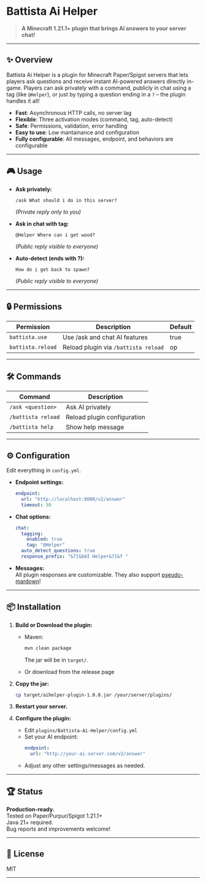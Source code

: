 # Battista Ai Helper

> **A Minecraft 1.21.1+ plugin that brings AI answers to your server chat!**

---

## ✨ Overview

Battista Ai Helper is a plugin for Minecraft Paper/Spigot servers that lets players ask questions and receive instant AI-powered answers directly in-game. Players can ask privately with a command, publicly in chat using a tag (like `@Helper`), or just by typing a question ending in a `?` – the plugin handles it all!

- **Fast**: Asynchronous HTTP calls, no server lag
- **Flexible**: Three activation modes (command, tag, auto-detect)
- **Safe**: Permissions, validation, error handling
- **Easy to use**: Low mantainance and configuration
- **Fully configurable**: All messages, endpoint, and behaviors are configurable

---

## 🎮 Usage

- **Ask privately:**
  ```
  /ask What should i do in this server?
  ```
  *(Private reply only to you)*


- **Ask in chat with tag:**
  ```
  @Helper Where can i get wood?
  ```
  *(Public reply visible to everyone)*


- **Auto-detect (ends with ?):**
  ```
  How do i get back to spawn?
  ````
  *(Public reply visible to everyone)*

---

## 🔒 Permissions

| Permission         | Description                          | Default |
|--------------------|--------------------------------------|---------|
| `battista.use`     | Use /ask and chat AI features        | true    |
| `battista.reload`  | Reload plugin via `/battista reload` | op      |

---

## 🛠️ Commands

| Command                | Description                       |
|------------------------|-----------------------------------|
| `/ask <question>`      | Ask AI privately                  |
| `/battista reload`     | Reload plugin configuration       |
| `/battista help`       | Show help message                 |

---

## ⚙️ Configuration

Edit everything in `config.yml`.

- **Endpoint settings:**  
  ```yaml
  endpoint:
    url: "http://localhost:8000/v2/answer"
    timeout: 30
  ```

- **Chat options:**
  ```yaml
  chat:
    tagging:
      enabled: true
      tag: "@Helper"
    auto_detect_questions: true
    response_prefix: "&7[&bAI Helper&7]&f "
  ```

- **Messages:**  
  All plugin responses are customizable. They also support [pseudo-mardown](https://github.com/Manuel-Materazzo/battista-ai-backend/blob/master/SYNTAX_HELP.md)!

---


## 📦 Installation

1. **Build or Download the plugin:**

    - Maven:
      ```bash
      mvn clean package
      ```
      The jar will be in `target/`.

    - Or download from the release page

2. **Copy the jar:**
   ```bash
   cp target/aihelper-plugin-1.0.0.jar /your/server/plugins/
   ```

3. **Restart your server.**

4. **Configure the plugin:**
    - Edit `plugins/Battista-Ai-Helper/config.yml`
    - Set your AI endpoint:
      ```yaml
      endpoint:
        url: "http://your-ai-server.com/v2/answer"
      ```
    - Adjust any other settings/messages as needed.
---

## 🏆 Status

**Production-ready.**  
Tested on Paper/Purpur/Spigot 1.21.1+  
Java 21+ required.  
Bug reports and improvements welcome!

---

## 📄 License

MIT 

---